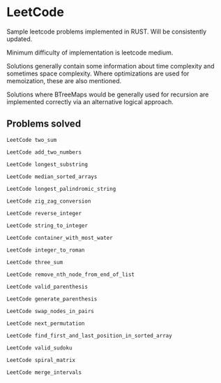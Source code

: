 # LeetCode
Sample leetcode problems implemented in RUST. Will be consistently updated.

Minimum difficulty of implementation is leetcode medium.

Solutions generally contain some information about time complexity and sometimes space complexity. Where optimizations are used for memoization, these are also mentioned.

Solutions where BTreeMaps would be generally used for recursion are implemented correctly via an alternative logical approach.

## Problems solved

``` 
LeetCode two_sum 
```

```
LeetCode add_two_numbers 
```

```
LeetCode longest_substring 
```

```
LeetCode median_sorted_arrays 
```

```
LeetCode longest_palindromic_string 
```

```
LeetCode zig_zag_conversion 
```

```
LeetCode reverse_integer 
```

```
LeetCode string_to_integer 
```

```
LeetCode container_with_most_water 
```

```
LeetCode integer_to_roman 
```

```
LeetCode three_sum 
```

```
LeetCode remove_nth_node_from_end_of_list 
```

```
LeetCode valid_parenthesis 
```

```
LeetCode generate_parenthesis 
```

```
LeetCode swap_nodes_in_pairs
```

```
LeetCode next_permutation
```

```
LeetCode find_first_and_last_position_in_sorted_array
```

```
LeetCode valid_sudoku
```

```
LeetCode spiral_matrix
```

```
LeetCode merge_intervals
```
